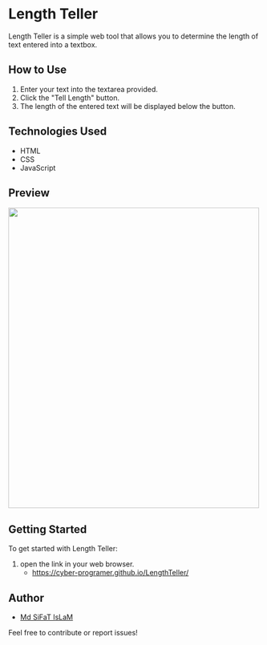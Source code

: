 # Length Teller

Length Teller is a simple web tool that allows you to determine the length of text entered into a textbox.

## How to Use

1. Enter your text into the textarea provided.
2. Click the "Tell Length" button.
3. The length of the entered text will be displayed below the button.

## Technologies Used

- HTML
- CSS
- JavaScript

## Preview
<img src="https://github.com/Cyber-Programer/LengthTeller/assets/125746506/761ab3f6-0535-4a04-b815-edb407bc3b96" width="500" height="600">


## Getting Started

To get started with Length Teller:

1. open the link in your web browser.
   - https://cyber-programer.github.io/LengthTeller/

## Author

- [Md SiFaT IsLaM](https://github.com/cyber-programer)

Feel free to contribute or report issues!

